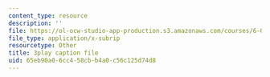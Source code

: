 ```yaml
---
content_type: resource
description: ''
file: https://ol-ocw-studio-app-production.s3.amazonaws.com/courses/6-02-introduction-to-eecs-ii-digital-communication-systems-fall-2012/65eb90a06cc458cbb4a0c56c125d74d8_oIezCGjxV3A.vtt
file_type: application/x-subrip
resourcetype: Other
title: 3play caption file
uid: 65eb90a0-6cc4-58cb-b4a0-c56c125d74d8
---
```

